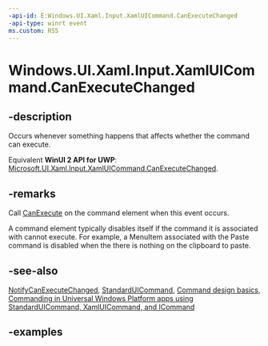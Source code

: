 ```yaml
---
-api-id: E:Windows.UI.Xaml.Input.XamlUICommand.CanExecuteChanged
-api-type: winrt event
ms.custom: RS5
---
```


<!-- Event syntax.
public event EventHandler CanExecuteChanged<object>
-->

# Windows.UI.Xaml.Input.XamlUICommand.CanExecuteChanged

## -description

Occurs whenever something happens that affects whether the command can execute.

Equivalent **WinUI 2 API for UWP**: [Microsoft.UI.Xaml.Input.XamlUICommand.CanExecuteChanged](/windows/winui/api/microsoft.ui.xaml.input.xamluicommand.canexecutechanged).

## -remarks

Call [CanExecute](xamluicommand_canexecute_508446764.md) on the command element when this event occurs.

A command element typically disables itself if the command it is associated with cannot execute. For example, a MenuItem associated with the Paste command is disabled when the there is nothing on the clipboard to paste.

## -see-also

[NotifyCanExecuteChanged](xamluicommand_notifycanexecutechanged_1647343835.md), [StandardUICommand](standarduicommand.md), [Command design basics](/windows/uwp/layout/commanding-basics), [Commanding in Universal Windows Platform apps using StandardUICommand, XamlUICommand, and ICommand](/windows/uwp/design/controls-and-patterns/commanding)

## -examples
